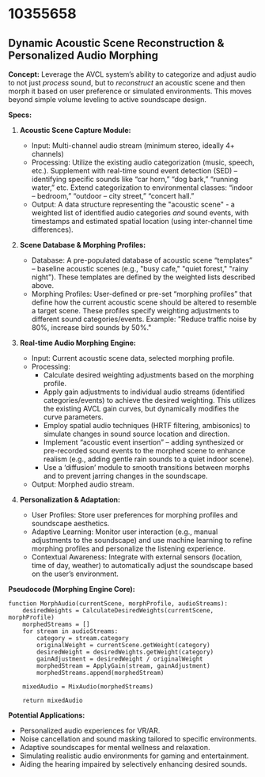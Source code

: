 # 10355658

## Dynamic Acoustic Scene Reconstruction & Personalized Audio Morphing

**Concept:** Leverage the AVCL system’s ability to categorize and adjust audio to not just *process* sound, but to *reconstruct* an acoustic scene and then morph it based on user preference or simulated environments. This moves beyond simple volume leveling to active soundscape design.

**Specs:**

1.  **Acoustic Scene Capture Module:**
    *   Input: Multi-channel audio stream (minimum stereo, ideally 4+ channels)
    *   Processing: Utilize the existing audio categorization (music, speech, etc.).  Supplement with real-time sound event detection (SED) – identifying specific sounds like “car horn,” “dog bark,” “running water,” etc.  Extend categorization to environmental classes: “indoor – bedroom,” “outdoor – city street,” “concert hall.”
    *   Output:  A data structure representing the "acoustic scene" -  a weighted list of identified audio categories *and* sound events, with timestamps and estimated spatial location (using inter-channel time differences).

2.  **Scene Database & Morphing Profiles:**
    *   Database: A pre-populated database of acoustic scene “templates” –  baseline acoustic scenes (e.g., "busy cafe," "quiet forest," "rainy night").  These templates are defined by the weighted lists described above.
    *   Morphing Profiles: User-defined or pre-set “morphing profiles” that define how the current acoustic scene should be altered to resemble a target scene. These profiles specify weighting adjustments to different sound categories/events. Example:  "Reduce traffic noise by 80%, increase bird sounds by 50%."

3.  **Real-time Audio Morphing Engine:**
    *   Input: Current acoustic scene data, selected morphing profile.
    *   Processing:
        *   Calculate desired weighting adjustments based on the morphing profile.
        *   Apply gain adjustments to individual audio streams (identified categories/events) to achieve the desired weighting. This utilizes the existing AVCL gain curves, but dynamically modifies the curve parameters.
        *   Employ spatial audio techniques (HRTF filtering, ambisonics) to simulate changes in sound source location and direction.
        *   Implement “acoustic event insertion” – adding synthesized or pre-recorded sound events to the morphed scene to enhance realism (e.g., adding gentle rain sounds to a quiet indoor scene).
        *   Use a ‘diffusion’ module to smooth transitions between morphs and to prevent jarring changes in the soundscape.
    *   Output: Morphed audio stream.

4.  **Personalization & Adaptation:**
    *   User Profiles: Store user preferences for morphing profiles and soundscape aesthetics.
    *   Adaptive Learning:  Monitor user interaction (e.g., manual adjustments to the soundscape) and use machine learning to refine morphing profiles and personalize the listening experience.
    *   Contextual Awareness:  Integrate with external sensors (location, time of day, weather) to automatically adjust the soundscape based on the user’s environment.

**Pseudocode (Morphing Engine Core):**

```
function MorphAudio(currentScene, morphProfile, audioStreams):
    desiredWeights = CalculateDesiredWeights(currentScene, morphProfile)
    morphedStreams = []
    for stream in audioStreams:
        category = stream.category
        originalWeight = currentScene.getWeight(category)
        desiredWeight = desiredWeights.getWeight(category)
        gainAdjustment = desiredWeight / originalWeight
        morphedStream = ApplyGain(stream, gainAdjustment)
        morphedStreams.append(morphedStream)
    
    mixedAudio = MixAudio(morphedStreams)
    
    return mixedAudio
```

**Potential Applications:**

*   Personalized audio experiences for VR/AR.
*   Noise cancellation and sound masking tailored to specific environments.
*   Adaptive soundscapes for mental wellness and relaxation.
*   Simulating realistic audio environments for gaming and entertainment.
*   Aiding the hearing impaired by selectively enhancing desired sounds.